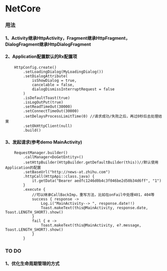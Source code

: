 # NetCore

### 用法

#### 1、Activity继承HttpActivity，Fragment继承HttpFragment，DialogFragment继承HttpDialogFragment

#### 2、Application配置默认的Rx配置项
        HttpConfig.create()
            .setLoadingDialog(MyLoadingDialog())
            .setDialogAttribute(
                isShowDialog = true,
                cancelable = false,
                dialogDismissInterruptRequest = false
            )
            .isDefaultToast(true)
            .isLogOutPut(true)
            .setReadTimeOut(30000)
            .setConnectTimeOut(30000)
            .setDelaysProcessLimitTime(0) //请求成功/失败之后，再过0秒后去处理结果
            .setOkHttpClient(null)
            .build()
#### 3、发起请求(参考demo MainActivity)

        RequestManager.builder()
            .callManager<DoGetEntity>()
            .setHttpBuilder(HttpBuilder.getDefaultBuilder(this))//默认使用Application的配置
            .setBaseUrl("http://news-at.zhihu.com")
            .httpCall(HttpApi::class.java) {
                it.getData("Bearer aedfc1246d0b4c3f046be2d50b34d6ff", "1")
            }
            .execute {
                //可以继承CallBackImp，重写方法，比如在onFail中处理401，404等
                success { response ->
                    Log.i("MainActivity--> ", response.date!!)
                    Toast.makeText(this@MainActivity, response.date, Toast.LENGTH_SHORT).show()
                }
                fail { e ->
                    Toast.makeText(this@MainActivity, e?.message, Toast.LENGTH_SHORT).show()
                }
            }

### TO DO

#### 1、优化生命周期管理的方式
